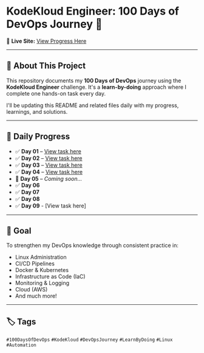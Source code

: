# KodeKloud Engineer: 100 Days of DevOps Journey 🚀

📍 **Live Site:** [View Progress Here](https://engineer.kodekloud.com/progress)

---

## 📘 About This Project

This repository documents my **100 Days of DevOps** journey using the **KodeKloud Engineer** challenge. It's a **learn-by-doing** approach where I complete one hands-on task every day.

I'll be updating this README and related files daily with my progress, learnings, and solutions.

---

## 📅 Daily Progress

- ✅ **Day 01** – [View task here](https://github.com/ANJANA-MM/kodekloud-engineer/tree/master/100%20Days%20of%20DevOps/Day%2001)
- ✅ **Day 02** – [View task here](https://github.com/ANJANA-MM/kodekloud-engineer/tree/master/100%20Days%20of%20DevOps/Day%2002)
- ✅ **Day 03** – [View task here](https://github.com/ANJANA-MM/kodekloud-engineer/tree/master/100%20Days%20of%20DevOps/Day%2003)
- ✅ **Day 04** – [View task here](https://github.com/ANJANA-MM/kodekloud-engineer/tree/master/100%20Days%20of%20DevOps/Day%2004)
- 🔄 **Day 05** – *Coming soon...*
- ✅ **Day 06**
- ✅ **Day 07**
- ✅ **Day 08**
- ✅ **Day 09** - [View task here]

---

## 🧭 Goal

To strengthen my DevOps knowledge through consistent practice in:

- Linux Administration
- CI/CD Pipelines
- Docker & Kubernetes
- Infrastructure as Code (IaC)
- Monitoring & Logging
- Cloud (AWS)
- And much more!

---

## 🏷️ Tags

`#100DaysOfDevOps` `#KodeKloud` `#DevOpsJourney` `#LearnByDoing` `#Linux` `#Automation`



